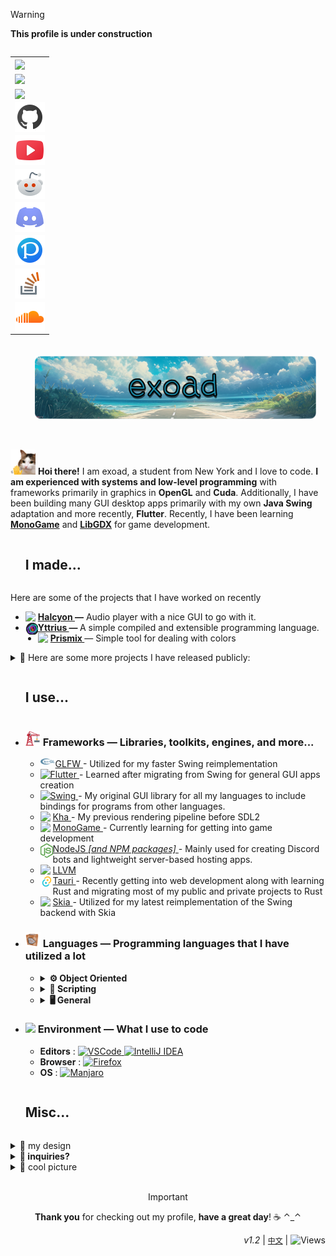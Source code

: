<!-- >> [!WARNING]
> [`中文`](https://github.com/exoad/exoad/blob/main/README_ZH.md)
-->

> [!WARNING]
> **This profile is under construction**

<table
  align="right"
  style="width: 100%; border: none"
  cellspacing="0"
  cellpadding="0"
  border="0"
>
  <tr>
    <td>
      <img
        align="center"
        src="https://streak-stats.demolab.com?user=exoad&theme=black-ice&hide_border=true&border_radius=20&date_format=%5BY.%5Dn.j&card_width=180&background=30%2C1DEBAB%2C2453EB&fire=000000&dates=EBEBEB&ring=FFFFFF&currStreakNum=EB3838&stroke=EB545400&hide_total_contributions=true&hide_longest_streak=true"
        height="160"
      />
    </td>
  </tr>
  <tr>
    <td>
      <img
        align="center"
        src="https://streak-stats.demolab.com?user=exoad&theme=black-ice&hide_border=true&border_radius=20&date_format=%5BY.%5Dn.j&card_width=180&background=30%2C1DEBAB%2C2453EB&fire=000000&dates=EBEBEB&ring=FFFFFF&currStreakNum=EB3838&stroke=EB545400&hide_current_streak=true&hide_longest_streak=true"
        height="160"
      />
    </td>
  </tr>
  <tr>
    <td>
      <img
        align="center"
        src="https://streak-stats.demolab.com?user=exoad&theme=black-ice&hide_border=true&border_radius=20&date_format=%5BY.%5Dn.j&card_width=180&background=30%2C1DEBAB%2C2453EB&fire=000000&dates=EBEBEB&ring=FFFFFF&currStreakNum=EB3838&stroke=EB545400&hide_total_contributions=true&hide_current_streak=true"
        height="160"
      />
    </td>
  </tr>
  <tr>
    <td>
      <a href="https://github.com/exoad">
        <img align="center" src="img/github-icon.png" height="48" />
      </a>
    </td>
  </tr>
  <tr>
    <td>
      <a href="https://www.youtube.com/@exoad">
        <img align="center" src="img/youtube-icon.png" height="48" />
      </a>
    </td>
  </tr>
  <tr>
    <td>
      <a href="https://www.reddit.com/user/Chunkyfungus123">
        <img align="center" src="img/reddit-icon.png" height="48" />
      </a>
    </td>
  </tr>
  <tr>
    <td>
      <a href="https://discord.gg/PbJQRT9zQ8">
        <img align="center" src="img/discord-icon.png" height="48" />
      </a>
    </td>
  </tr>
  <tr>
    <td>
      <a href="https://www.pixiv.net/en/users/71281559">
        <img align="center" src="img/pixiv-icon.png" height="48" />
      </a>
    </td>
  </tr>
  <tr>
    <td>
      <a href="https://stackoverflow.com/users/14501343/exoad">
        <img align="center" src="img/stackoverflow-icon.png" height="48" />
      </a>
    </td>
  </tr>
  <tr>
    <td>
      <a href="https://soundcloud.com/jack-meng-853495117">
        <img align="center" src="img/soundcloud-icon.png" height="48" />
      </a>
    </td>
  </tr>
</table>

<div align="center" id="user-content-toc">
  <ul>
    <summary>
      <h6 style="display: inline-block">
        <img src="img/title_pic.png" alt="exoad" width="450" />
      </h6>
    </summary>
  </ul>
</div>
<div float="left"></div>

![Hello](img/wave.png) **Hoi there!** I am exoad, a student from New York and
I love to code. **I am experienced with systems and low-level programming**
with frameworks primarily in graphics in **OpenGL** and **Cuda**. Additionally, I have been building many GUI desktop apps primarily with my own **Java Swing** adaptation and more recently, **Flutter**. Recently, I have been learning [**MonoGame**](https://www.monogame.net/) and [**LibGDX**](https://libgdx.com/) for game development.


<div id="user-content-toc">
    <ul>
        <summary>
            <h2 style="display: inline-block;">I made...</h2>
        </summary>
    </ul>
</div>
Here are some of the projects that I have worked on recently
<ul>
    <li>
        <a href="https://github.com/Halcyoninae">
            <img align="left" src="https://github.com/Halcyoninae/Halcyon.c/blob/master/assets/app/Halcyon_Logo.png" width="20">
            <strong>
                Halcyon
            </a> —</strong>
        Audio player with a nice GUI to go with it.
    </li>
    <li>
        <a href="https://github.com/exoad/yttriuslang.c">
            <img align="left" src="img/unknown.png" width="20">
            <strong>
                Yttrius
            </a>
            —
        </strong>
        A simple compiled and extensible programming language.
    </li>
    <li>
        <a href="https://github.com/exoad/prismix">
            <img align="left" src="https://github.com/exoad/prismix/blob/master/assets/_icon.png" width="20">
            <strong>
                Prismix
            </a>
        </strong>
        — Simple tool for dealing with colors
    </li>
</ul>
<p>
    <details>
        <summary>
            📌 Here are some more projects I have released publicly:
        </summary>
        <ul>
            <li>
                <a href="https://github.com/exoad/com.jackmeng">
                    <img align="left" src="img/unknown.png" width="20">
                    <strong>
                        com.jackmeng
                    </a>
                </strong>
                — A library of a bunch of random things to help with developing in Java
            </li>
            <li>
                <a href="https://github.com/exoad/animas-firefox">
                    <img align="left" src="img/unknown.png" width="20">
                    <strong>
                        Firefox Animas
                    </a>
                </strong>
                — Anime themes for Firefox
            </li>
            <li>
                <a href="https://github.com/exoad/toasterify">
                    <img align="left" src="https://github.com/exoad/toasterify/blob/main/assets/icon1024.png?raw=true" width="20">
                    <strong>
                        Toasterify
                    </a>
                </strong>
                — An Android app to warm up your phone to warm up your hands in cold times
            </li>
            <li>
                <a href="https://github.com/exoad/ansicolor">
                    <img align="left" src="img/unknown.png" width="20">
                    <strong>
                        ansicolor
                    </a>
                </strong>
                — A Java library to make dealing with ANSI coloring and prettifying CLI text
      easier
            </li>
            <li>
                <a href="https://github.com/exoad/usaco_mashups">
                    <img align="left" src="img/unknown.png" width="20">
                    <strong>
                        USACO Mashups
                    </a>
                </strong>
                — Discord Bot is written in NodeJS and Java to help with creating problem
      sets for the USACO competition
            </li>
            <li>
                <a href="https://github.com/exoad/meta_javac">
                    <img align="left" src="img/unknown.png" width="20">
                    <strong>
                        Meta4J
                    </a>
                </strong>
                — An attempt to add meta programming into Java with the help of the inbuilt
      annotation API
            </li>
        </ul>
        and more!
    </details>
</p>
<div id="user-content-toc">
    <ul>
        <summary>
            <h2 style="display: inline-block;">I use...</h2>
        </summary>
    </ul>
</div>
<ul>
    <li>
        <h3>
            <img src="img/construction.png" width="24">
            <strong>Frameworks —</strong>
            Libraries, toolkits, engines, and
      more...
        </h3>
        <ul>
            <li>
                <a href="https://www.glfw.org/">
                    <img align="left" src="img/OpenGL_100px_June16.png" width="24">
                    GLFW
                </a>
                -
        Utilized for my faster Swing reimplementation
            </li>
            <li>
                <a href="https://flutter.dev">
                    <img align="left" src="https://storage.googleapis.com/cms-storage-bucket/0dbfcc7a59cd1cf16282.png" width="16">
                    Flutter
                </a>
                -
        Learned after migrating from Swing for general GUI apps creation
            </li>
            <li>
                <a href="https://docs.oracle.com/en/java/javase/17/docs/api/java.desktop/javax/swing/package-summary.html">
                    <img align="left" src="https://brandslogos.com/wp-content/uploads/images/java-logo-2.png" width="16">
                    Swing
                </a>
                - My original GUI library for all my languages to include bindings for programs from other languages.
            </li>
            <li>
                <a href="https://github.com/Kode/Kha">
                    <img align="left" src="https://github.com/Kode.png?size=512" width="20">
                    Kha
                </a>
                - My previous rendering pipeline before SDL2
            </li>
            <li>
                <a href="https://www.monogame.net/">
                    <img align="left" src="https://github.com/MonoGame/MonoGame.Logo/raw/master/FullColorOnLight/LogoOnly_128px.png?raw=true" width="20">
                    MonoGame
                </a>
                - Currently learning for getting into game development
            </li>
            <li>
                <a href="https://nodejs.org/en">
                    <img align="left" src="img/nodejs.png" width="20">
                    NodeJS
                    <em>
                        [and NPM
            packages]
                    </em>
                </a>
                - Mainly used for creating Discord bots and lightweight server-based hosting apps.
            </li>
            <li>
                <a href="https://llvm.org/">
                    <img align="left" src="https://llvm.org/img/DragonMedium.png" width="20">
                    LLVM
                </a>
            </li>
            <li>
                <a href="https://tauri.app/">
                    <img align="left" src="img/tauri.png" width="20">
                    Tauri
                </a>
                - Recently getting
        into web development along with learning Rust and migrating most of my public and private projects to Rust
            </li>
            <li>
                <a href="https://skia.org/">
                    <img align="left" src="https://upload.wikimedia.org/wikipedia/en/thumb/3/33/Skia_Project_Logo.svg/263px-Skia_Project_Logo.svg.png" width="20">
                    Skia
                </a>
                - Utilized for my latest reimplementation of the Swing backend with Skia
            </li>
        </ul>
    </li>
    <li>
        <h3>
            <img src="img/command_block.gif" width="24">
            <strong>Languages —</strong>
            Programming languages that I have
      utilized
      a lot
        </h3>
        <ul>
            <li>
                <details>
                    <summary>
                        <strong>⚙️ Object Oriented</strong>
                    </summary>
                    <ul>
                        <li>
                            <img align="center" src="https://img.shields.io/badge/java-%23ED8B00.svg?style=for-the-badge&logo=openjdk&logoColor=white">
                            <img align="center" src="https://img.shields.io/badge/kotlin-%237F52FF.svg?style=for-the-badge&logo=kotlin&logoColor=white">
                            (~4) - Swing and Android Apps
                        </li>
                        <li>
                            <img align="center" src="https://img.shields.io/badge/dart-%230175C2.svg?style=for-the-badge&logo=dart&logoColor=white">
                            (>2) - Flutter
                        </li>
                        <li>
                            <img align="center" src="https://img.shields.io/badge/c++-%2300599C.svg?style=for-the-badge&logo=c%2B%2B&logoColor=white">
                            (>4) - Skia and GLFW
                        </li>
                        <li>
                            <img align="center" src="https://img.shields.io/badge/Haxe-EA8220?style=for-the-badge&logo=haxe&logoColor=FFF&labelColor=EA8220">
                            (~2) - OpenFL and Kha
                        </li>
                        <li>
                            <img align="center" src="https://img.shields.io/badge/c%23-%23239120.svg?style=for-the-badge&logo=c-sharp&logoColor=white">
                            (~0.1) - MonoGame and Dot NET
                        </li>
                    </ul>
                </details>
            </li>
            <li>
                <details>
                    <summary>
                        <strong>📜 Scripting</strong>
                    </summary>
                    <ul>
                        <li>
                            <img align="center" src="https://img.shields.io/badge/javascript-%23323330.svg?style=for-the-badge&logo=javascript&logoColor=%23F7DF1E">
                            (>2) - NodeJS and Dart for the web
                        </li>
                        <li>
                            <img align="center" src="https://img.shields.io/badge/lua-%232C2D72.svg?style=for-the-badge&logo=lua&logoColor=white">
                            (>4) - Inconjunction with C
                        </li>
                    </ul>
                </details>
            </li>
            <li>
                <details>
                    <summary>
                        <strong>🖥️ General</strong>
                    </summary>
                    <ul>
                        <li>
                            <img align="center" src="https://img.shields.io/badge/c-%2300599C.svg?style=for-the-badge&logo=c&logoColor=white">
                            (>5)
              - Compiler Design and Systems
                        </li>
                        <li>
                            <img align="center" src="https://img.shields.io/badge/rust-%23000000.svg?style=for-the-badge&logo=rust&logoColor=white">
                            (~0.1) - Tauri
                        </li>
                    </ul>
                </details>
            </li>
        </ul>
    </li>
    <li>
        <h3>
            <img src="https://emojigraph.org/media/google/night-with-stars_1f303.png" width="24">
            <strong>
                Environment
        —
            </strong>
            What I use to code
        </h3>
        <ul>
            <li>
                <strong>Editors</strong>
                :
                <a href="https://code.visualstudio.com/">
                    <img src="https://img.shields.io/badge/Visual%20Studio%20Code-0078d7.svg?style=flat-square&logo=visual-studio-code&logoColor=white" alt="VSCode">
                </a>
                <a href="https://www.jetbrains.com/idea/">
                    <img src="https://img.shields.io/badge/IntelliJIDEA-000000.svg?style=flat-square&logo=intellij-idea&logoColor=white" alt="IntelliJ IDEA">
                </a>
            </li>
            <li>
                <strong>Browser</strong>
                :
                <a href="https://www.mozilla.org/en-US/firefox/new/">
                    <img src="https://img.shields.io/badge/Firefox-FF7139?style=flat-square&logo=Firefox-Browser&logoColor=white" alt="Firefox">
                </a>
            </li>
            <li>
                <strong>OS</strong>
                :
                <a href="https://manjaro.org/">
                    <img src="https://img.shields.io/badge/Manjaro-35BF5C?style=flat-square&logo=Manjaro&logoColor=white" alt="Manjaro">
                </a>
            </li>
        </ul>
    </li>
</ul>
<div id="user-content-toc">
    <ul>
        <summary>
            <h2 style="display: inline-block;">Misc...</h2>
        </summary>
    </ul>
</div>

<details>
  <summary>🎨 my design</summary>
  Here are the main colors that I use in most current-day GUI apps:
  <br>

  ![My color palette](img/colormap.png)
</details>
<details>
  <summary>
    <strong>🎀 inquiries?</strong>
  </summary>

  If you have inquiries regarding my software, give me a forward through my Discord server:
  [https://discord.gg/PbJQRT9zQ8](https://discord.gg/PbJQRT9zQ8)


  If there is an issue with incorrect rendering of this profile, please submit a PR through this [profile's repo](https://github.com/exoad/exoad)
</details>
<details>
  <summary>
    🏮 cool picture
  </summary>
  <div align="center">

  ![Image](img/海沿いの道.png)

  </div>
</details>
  <div align="center">
  <br />

> [!IMPORTANT]
> **Thank you** for checking out my profile, **have a great day**! ☕ &#x2303;\_&#x2303;

  </div>

<div align="right">

_v1.2_ | [`中文`](https://github.com/exoad/exoad/blob/main/README_ZH.md) | ![Views](https://hits.seeyoufarm.com/api/count/incr/badge.svg?url=https%3A%2F%2Fgithub.com%2Fexoad&count_bg=%23000000&title_bg=%23000000&icon=gitkraken.svg&icon_color=%23E7E7E7&title=views&edge_flat=true)

</div>
